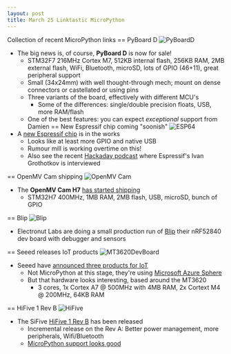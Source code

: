 ```yaml
---
layout: post
title: March 25 Linktastic MicroPython
---
```


Collection of recent MicroPython links
== PyBoard D
![PyBoardD](https://store.micropython.org/media/products/PYBD_SF2_W4F2.jpg)
* The big news is, of course, **PyBoard D** is now for sale!
  * STM32F7 216MHz Cortex M7, 512KB internal flash, 256KB RAM, 2MB external flash, WiFi, Bluetooth, microSD, lots of GPIO (46+11), great peripheral support
  * Small (34x24mm) with well thought-through mech; mount on dense connectors or castellated or using pins
  * Three variants of the board, effectively with different MCU's
    * Some of the differences: single/double precision floats, USB, more RAM/flash
  * One of the best features: you can expect _exceptional_ support from Damien
== New Espressif chip coming "soonish"
![ESP64](https://pbs.twimg.com/media/D2CQ5deVAAAAjRb.jpg)
* A [new Espressif chip](https://twitter.com/EspressifSystem/status/1108044835766689792) is in the works
  * Looks like at least more GPIO and native USB
  * Rumour mill is working overtime on this!
  * Also see the recent [Hackaday podcast](https://hackaday.com/2019/03/22/hackaday-podcast-ep11-weird-keyboards-salvaging-lcd-screens-and-mike-interviews-ivan-of-espressif-in-shanghai/) where Espressif's Ivan Grothotkov is interviewed

== OpenMV Cam shipping
![OpenMV Cam](https://cdn.shopify.com/s/files/1/0803/9211/products/new-cam-v4-angle-web_grande.jpg?v=1536445279)
* The **OpenMV Cam H7** [has started shipping](https://www.kickstarter.com/projects/1798207217/openmv-cam-h7-machine-vision-w-micropython/posts/2457694?ref=ksr_email_backer_project_update_registered_users_refresh)
  * STM32H7 400MHz, 1MB RAM, 2MB flash, USB, microSD, bunch of GPIO

== Blip
![Blip](https://pbs.twimg.com/media/D2Q91XlU4AEe2O2.jpg)
* Electronut Labs are doing a small production run of [Blip](https://twitter.com/electronutLabs/status/1109079406046150656) their nRF52840 dev board with debugger and sensors

== Seeed releases IoT products
![MT3620DevBoard](https://blog.seeedstudio.com/wp-content/uploads/2019/03/Sys-1030x923.jpg)
* Seeed have [announced three products for IoT](https://www.seeedstudio.com/blog/2019/03/19/s%EF%BB%BFeeed-unveiling-3-azure-products-adding-new-vitality-into-the-iot-ecosystem-%EF%BB%BF/)
  * Not MicroPython at this stage, they're using [Microsoft Azure Sphere](https://azure.microsoft.com/en-us/services/azure-sphere/)
  * But that hardware looks interesting, based around the MT3620
    * 3 cores, 1x Cortex A7 @ 500MHz with 4MB RAM, 2x Cortext M4 @ 200MHz, 64KB RAM
    
== HiFive 1 Rev B
![HiFive](https://www.crowdsupply.com/img/2161/hifive1-revb-angle-04_png_project-body.jpg)
* The SiFive [HiFive 1 Rev B](https://www.crowdsupply.com/sifive/hifive1-rev-b) has been released
  * Incremental release on the Rev A: Better power management, more peripherals, Wifi/Bluetooth
  * [MicroPython support looks good](https://twitter.com/micko_mame/status/1109549715392221184)
